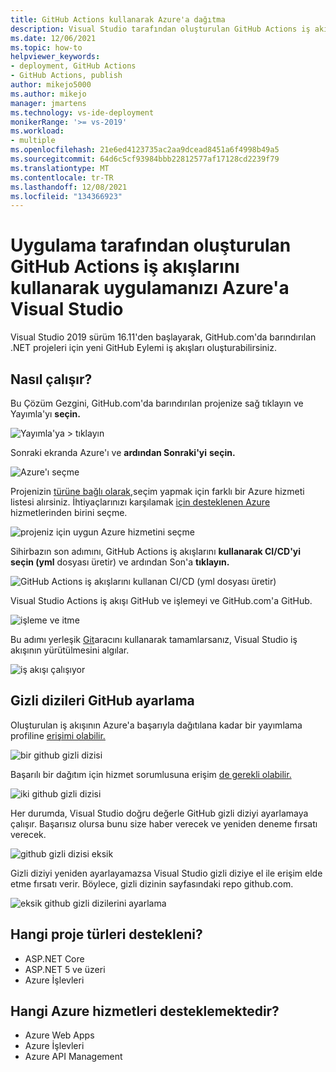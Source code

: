 ```yaml
---
title: GitHub Actions kullanarak Azure'a dağıtma
description: Visual Studio tarafından oluşturulan GitHub Actions iş akışlarını kullanarak uygulamanızı Azure'a Visual Studio
ms.date: 12/06/2021
ms.topic: how-to
helpviewer_keywords:
- deployment, GitHub Actions
- GitHub Actions, publish
author: mikejo5000
ms.author: mikejo
manager: jmartens
ms.technology: vs-ide-deployment
monikerRange: '>= vs-2019'
ms.workload:
- multiple
ms.openlocfilehash: 21e6ed4123735ac2aa9dcead8451a6f4998b49a5
ms.sourcegitcommit: 64d6c5cf93984bbb22812577af17128cd2239f79
ms.translationtype: MT
ms.contentlocale: tr-TR
ms.lasthandoff: 12/08/2021
ms.locfileid: "134366923"
---
```

# <a name="deploy-your-application-to-azure-using-github-actions-workflows-created-by-visual-studio"></a>Uygulama tarafından oluşturulan GitHub Actions iş akışlarını kullanarak uygulamanızı Azure'a Visual Studio

Visual Studio 2019 sürüm 16.11'den başlayarak, GitHub.com'da barındırılan .NET projeleri için yeni GitHub Eylemi iş akışları oluşturabilirsiniz.

## <a name="how-does-it-work"></a>Nasıl çalışır?

Bu Çözüm Gezgini, GitHub.com'da barındırılan projenize sağ tıklayın ve Yayımla'yı **seçin.**

![Yayımla'ya > tıklayın](./media/solution-explorer-publish.png)

Sonraki ekranda Azure'ı ve **ardından Sonraki'yi** **seçin.**

![Azure'ı seçme](./media/wizard-azure.png)

Projenizin [türüne bağlı olarak,](#which-project-types-are-supported)seçim yapmak için farklı bir Azure hizmeti listesi alırsiniz. İhtiyaçlarınızı karşılamak [için desteklenen Azure](#which-azure-services-are-supported) hizmetlerinden birini seçme.

![projeniz için uygun Azure hizmetini seçme](./media/wizard-pick-azure-service.png)

Sihirbazın son adımını, GitHub Actions iş akışlarını **kullanarak CI/CD'yi seçin (yml** dosyası üretir) ve ardından Son'a **tıklayın.**

![GitHub Actions iş akışlarını kullanan CI/CD (yml dosyası üretir)](./media/wizard-final-step.png)

Visual Studio Actions iş akışı GitHub ve işlemeyi ve GitHub.com'a GitHub.

![işleme ve itme](./media/summary-commit-and-push.png)

Bu adımı yerleşik [Git](../version-control/git-with-visual-studio.md?view=vs-2019&preserve-view=true#git-changes-window-in-visual-studio-2019)aracını kullanarak tamamlarsanız, Visual Studio iş akışının yürütülmesini algılar.

![iş akışı çalışıyor](./media/summary-workflow-running.png)

## <a name="setting-the-github-secrets"></a>Gizli dizileri GitHub ayarlama

Oluşturulan iş akışının Azure'a başarıyla dağıtılana kadar bir yayımlama profiline [erişimi olabilir.](/azure/app-service/deploy-github-actions?tabs=applevel#configure-the-github-secret)

![bir github gizli dizisi](./media/summary-one-github-secret.png)

Başarılı bir dağıtım için hizmet sorumlusuna erişim [de gerekli olabilir.](/azure/app-service/deploy-github-actions?tabs=userlevel#configure-the-github-secret)

![iki github gizli dizisi](./media/summary-two-github-secrets.png)

Her durumda, Visual Studio doğru değerle GitHub gizli diziyi ayarlamaya çalışır. Başarısız olursa bunu size haber verecek ve yeniden deneme fırsatı verecek.

![github gizli dizisi eksik](./media/summary-one-github-secret-missing.png)

Gizli diziyi yeniden ayarlayamazsa Visual Studio gizli diziye el ile erişim elde etme fırsatı verir. Böylece, gizli dizinin sayfasındaki repo github.com.

![eksik github gizli dizilerini ayarlama](./media/summary-set-github-secret.png)

## <a name="which-project-types-are-supported"></a>Hangi proje türleri destekleni?

* ASP.NET Core
* ASP.NET 5 ve üzeri
* Azure İşlevleri

## <a name="which-azure-services-are-supported"></a>Hangi Azure hizmetleri desteklemektedir?

* Azure Web Apps
* Azure İşlevleri
* Azure API Management

